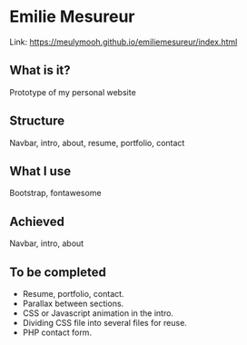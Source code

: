 # Emilie Mesureur

Link: https://meulymooh.github.io/emiliemesureur/index.html

## What is it?

Prototype of my personal website

## Structure

Navbar, intro, about, resume, portfolio, contact

## What I use

Bootstrap, fontawesome

## Achieved

Navbar, intro, about

## To be completed

* Resume, portfolio, contact.
* Parallax between sections.
* CSS or Javascript animation in the intro.
* Dividing CSS file into several files for reuse.
* PHP contact form.